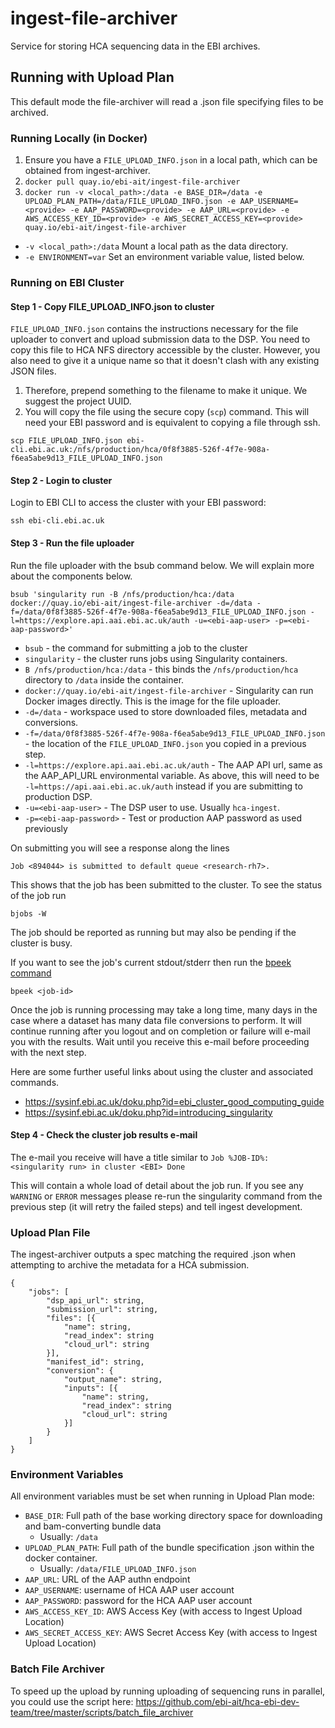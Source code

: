 # ingest-file-archiver
Service for storing HCA sequencing data in the EBI archives.

## Running with Upload Plan
This default mode the file-archiver will read a .json file specifying files to be archived.

### Running Locally (in Docker)
1. Ensure you have a `FILE_UPLOAD_INFO.json` in a local path, which can be obtained from ingest-archiver.
1. `docker pull quay.io/ebi-ait/ingest-file-archiver`
1. `docker run -v <local_path>:/data -e BASE_DIR=/data -e UPLOAD_PLAN_PATH=/data/FILE_UPLOAD_INFO.json -e AAP_USERNAME=<provide> -e AAP_PASSWORD=<provide> -e AAP_URL=<provide> -e AWS_ACCESS_KEY_ID=<provide> -e AWS_SECRET_ACCESS_KEY=<provide> quay.io/ebi-ait/ingest-file-archiver`

- `-v <local_path>:/data` Mount a local path as the data directory.
- `-e ENVIRONMENT=var` Set an environment variable value, listed below.

### Running on EBI Cluster 
#### Step 1 - Copy FILE_UPLOAD_INFO.json to cluster
`FILE_UPLOAD_INFO.json` contains the instructions necessary for the file uploader to convert and upload submission data to the DSP.
You need to copy this file to HCA NFS directory accessible by the cluster. However, you also need to give it a unique name so that it doesn't clash with any existing JSON files.

1. Therefore, prepend something to the filename to make it unique. We suggest the project UUID.
1. You will copy the file using the secure copy (`scp`) command. This will need your EBI password and is equivalent to copying a file through ssh.

`scp FILE_UPLOAD_INFO.json ebi-cli.ebi.ac.uk:/nfs/production/hca/0f8f3885-526f-4f7e-908a-f6ea5abe9d13_FILE_UPLOAD_INFO.json`

#### Step 2 - Login to cluster
Login to EBI CLI to access the cluster with your EBI password:

`ssh ebi-cli.ebi.ac.uk`

#### Step 3 - Run the file uploader
Run the file uploader with the bsub command below. We will explain more about the components below.

`bsub 'singularity run -B /nfs/production/hca:/data docker://quay.io/ebi-ait/ingest-file-archiver -d=/data -f=/data/0f8f3885-526f-4f7e-908a-f6ea5abe9d13_FILE_UPLOAD_INFO.json -l=https://explore.api.aai.ebi.ac.uk/auth -u=<ebi-aap-user> -p=<ebi-aap-password>'`

* `bsub` - the command for submitting a job to the cluster
* `singularity` - the cluster runs jobs using Singularity containers.
* `B /nfs/production/hca:/data` - this binds the `/nfs/production/hca` directory to `/data` inside the container.
* `docker://quay.io/ebi-ait/ingest-file-archiver` - Singularity can run Docker images directly. This is the image for the file uploader.
* `-d=/data` - workspace used to store downloaded files, metadata and conversions.
* `-f=/data/0f8f3885-526f-4f7e-908a-f6ea5abe9d13_FILE_UPLOAD_INFO.json` - the location of the `FILE_UPLOAD_INFO.json` you copied in a previous step.
* `-l=https://explore.api.aai.ebi.ac.uk/auth` - The AAP API url, same as the AAP_API_URL environmental variable. As above, this will need to be `-l=https://api.aai.ebi.ac.uk/auth` instead if you are submitting to production DSP.
* `-u=<ebi-aap-user>` - The DSP user to use. Usually `hca-ingest`.
* `-p=<ebi-aap-password>` - Test or production AAP password as used previously

On submitting you will see a response along the lines

`Job <894044> is submitted to default queue <research-rh7>.`

This shows that the job has been submitted to the cluster. To see the status of the job run

`bjobs -W`

The job should be reported as running but may also be pending if the cluster is busy.

If you want to see the job's current stdout/stderr then run the [bpeek command](https://www.ibm.com/support/knowledgecenter/en/SSETD4_9.1.3/lsf_command_ref/bpeek.1.html)

`bpeek <job-id>`

Once the job is running processing may take a long time, many days in the case where a dataset has many data file conversions to perform. It will continue running after you logout and on completion or failure will e-mail you with the results. Wait until you receive this e-mail before proceeding with the next step.

Here are some further useful links about using the cluster and associated commands.

* https://sysinf.ebi.ac.uk/doku.php?id=ebi_cluster_good_computing_guide
* https://sysinf.ebi.ac.uk/doku.php?id=introducing_singularity

#### Step 4 - Check the cluster job results e-mail
The e-mail you receive will have a title similar to `Job %JOB-ID%: <singularity run> in cluster <EBI> Done`

This will contain a whole load of detail about the job run.
If you see any `WARNING` or `ERROR` messages please re-run the singularity command from the previous step (it will retry the failed steps) and tell ingest development.

 
### Upload Plan File
The ingest-archiver outputs a spec matching the required .json when attempting to archive the metadata for a HCA submission.

```metadata json
{
    "jobs": [
        "dsp_api_url": string,
        "submission_url": string,
        "files": [{
            "name": string,
            "read_index": string
            "cloud_url": string
        }],
        "manifest_id": string,
        "conversion": {
            "output_name": string,
            "inputs": [{
                "name": string,
                "read_index": string
                "cloud_url": string
            }]
        }
    ]
}
```

### Environment Variables
All environment variables must be set when running in Upload Plan mode:

- `BASE_DIR`: Full path of the base working directory space for downloading and bam-converting bundle data
  - Usually: `/data`
- `UPLOAD_PLAN_PATH`:	Full path of the bundle specification .json within the docker container.
  - Usually: `/data/FILE_UPLOAD_INFO.json`
- `AAP_URL`: URL of the AAP authn endpoint
- `AAP_USERNAME`: username of HCA AAP user account
- `AAP_PASSWORD`: password for the HCA AAP user account
- `AWS_ACCESS_KEY_ID`: AWS Access Key (with access to Ingest Upload Location)
- `AWS_SECRET_ACCESS_KEY`: AWS Secret Access Key (with access to Ingest Upload Location)

### Batch File Archiver
To speed up the upload by running uploading of sequencing runs in parallel, you could use the script here:
https://github.com/ebi-ait/hca-ebi-dev-team/tree/master/scripts/batch_file_archiver
